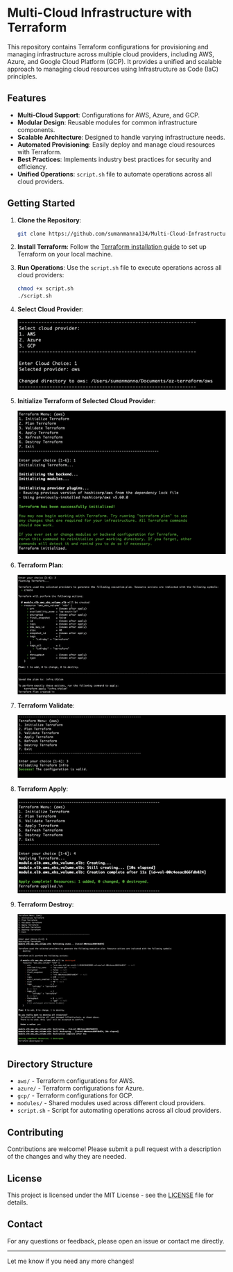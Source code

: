 # Multi-Cloud Infrastructure with Terraform

This repository contains Terraform configurations for provisioning and managing infrastructure across multiple cloud providers, including AWS, Azure, and Google Cloud Platform (GCP). It provides a unified and scalable approach to managing cloud resources using Infrastructure as Code (IaC) principles.

## Features

- **Multi-Cloud Support**: Configurations for AWS, Azure, and GCP.
- **Modular Design**: Reusable modules for common infrastructure components.
- **Scalable Architecture**: Designed to handle varying infrastructure needs.
- **Automated Provisioning**: Easily deploy and manage cloud resources with Terraform.
- **Best Practices**: Implements industry best practices for security and efficiency.
- **Unified Operations**: `script.sh` file to automate operations across all cloud providers.

## Getting Started

1. **Clone the Repository**:

   ```bash
   git clone https://github.com/sumanmanna134/Multi-Cloud-Infrastructure-Terraform.git
   ```

2. **Install Terraform**: Follow the [Terraform installation guide](https://learn.hashicorp.com/terraform/getting-started/install) to set up Terraform on your local machine.

3. **Run Operations**: Use the `script.sh` file to execute operations across all cloud providers:

   ```bash
   chmod +x script.sh
   ./script.sh
   ```

4. **Select Cloud Provider**:

   ![alt text](images/Start.png)

5. **Initialize Terraform of Selected Cloud Provider**:

   ![alt text](images/Init.png)

6. **Terraform Plan**:

   ![alt text](images/plan.png)

7. **Terraform Validate**:

   ![alt text](images/validate.png)

8. **Terraform Apply**:

   ![alt text](images/apply.png)

9. **Terraform Destroy**:

   ![alt text](images/destroy.png)

## Directory Structure

- `aws/` - Terraform configurations for AWS.
- `azure/` - Terraform configurations for Azure.
- `gcp/` - Terraform configurations for GCP.
- `modules/` - Shared modules used across different cloud providers.
- `script.sh` - Script for automating operations across all cloud providers.

## Contributing

Contributions are welcome! Please submit a pull request with a description of the changes and why they are needed.

## License

This project is licensed under the MIT License - see the [LICENSE](LICENSE) file for details.

## Contact

For any questions or feedback, please open an issue or contact me directly.

---

Let me know if you need any more changes!
